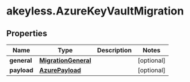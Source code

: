 # akeyless.AzureKeyVaultMigration

## Properties

Name | Type | Description | Notes
------------ | ------------- | ------------- | -------------
**general** | [**MigrationGeneral**](MigrationGeneral.md) |  | [optional] 
**payload** | [**AzurePayload**](AzurePayload.md) |  | [optional] 


